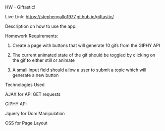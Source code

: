 HW - Giftastic!

Live Link:
   https://stephengallo1977.github.io/giftastic/

Description on how to use the app:

Homework Requirements:

   1. Create a page with buttons that will generate 10 gifs from the GIPHY API

   2. The current animated state of the gif should be toggled by clicking on the gif to either still or animate

   3. A small input field should allow a user to submit a topic which will generate a new button

Technologies Used

AJAX for API GET requests

GIPHY API

Jquery for Dom Manipulation

CSS for Page Layout




